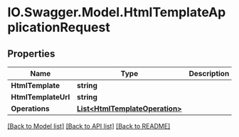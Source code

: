 # IO.Swagger.Model.HtmlTemplateApplicationRequest
## Properties

Name | Type | Description | Notes
------------ | ------------- | ------------- | -------------
**HtmlTemplate** | **string** |  | [optional] 
**HtmlTemplateUrl** | **string** |  | [optional] 
**Operations** | [**List&lt;HtmlTemplateOperation&gt;**](HtmlTemplateOperation.md) |  | [optional] 

[[Back to Model list]](../README.md#documentation-for-models) [[Back to API list]](../README.md#documentation-for-api-endpoints) [[Back to README]](../README.md)

